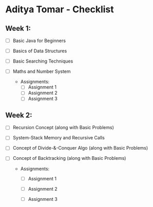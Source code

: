 # Aditya Tomar - Checklist

## Week 1:

- [ ] Basic Java for Beginners
- [ ] Basics of Data Structures
- [ ] Basic Searching Techniques
- [ ] Maths and Number System

  * Assignments:
    - [ ] Assignment 1
    - [ ] Assignment 2
    - [ ] Assignment 3

 ## Week 2:
 
 - [ ] Recursion Concept (along with Basic Problems)
 - [ ] System-Stack Memory and Recursive Calls
 - [ ] Concept of Divide-&-Conquer Algo (along with Basic Problems)
 - [ ] Concept of Backtracking (along with Basic Problems)
 
   * Assignments:
     - [ ] Assignment 1
     - [ ] Assignment 2
     - [ ] Assignment 3
     

